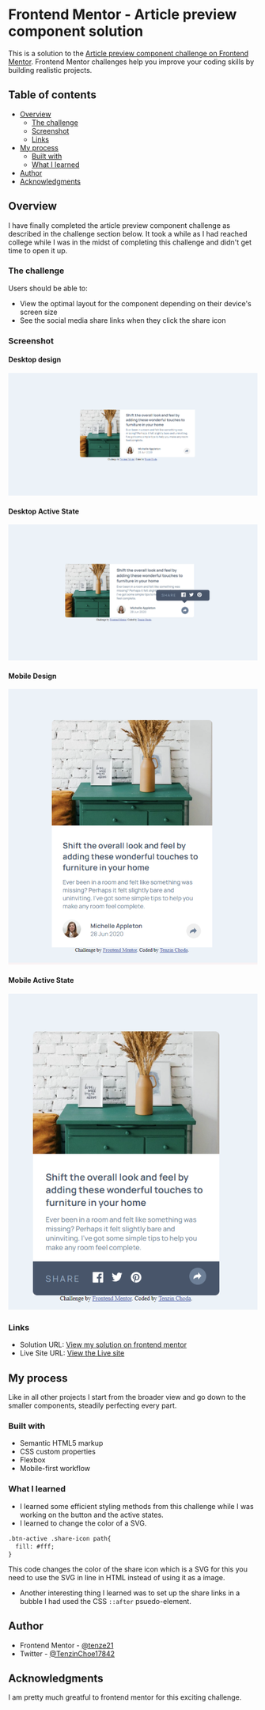 # Frontend Mentor - Article preview component solution

This is a solution to the [Article preview component challenge on Frontend Mentor](https://www.frontendmentor.io/challenges/article-preview-component-dYBN_pYFT). Frontend Mentor challenges help you improve your coding skills by building realistic projects. 

## Table of contents

- [Overview](#overview)
  - [The challenge](#the-challenge)
  - [Screenshot](#screenshot)
  - [Links](#links)
- [My process](#my-process)
  - [Built with](#built-with)
  - [What I learned](#what-i-learned)
- [Author](#author)
- [Acknowledgments](#acknowledgments)


## Overview
I have finally completed the article preview component challenge as described in the challenge section below. It took a while as I had reached college while I was in the midst of completing this challenge and didn't get time to open it up. 

### The challenge

Users should be able to:

- View the optimal layout for the component depending on their device's screen size
- See the social media share links when they click the share icon

### Screenshot
#### Desktop design
![](./images/desktop.png)

####  Desktop Active State
![](./images/desktop-active.png)

#### Mobile Design
![](./images/mobile.png)

#### Mobile Active State
![](./images/mobile-active.png)

### Links

- Solution URL: [View my solution on frontend mentor]()
- Live Site URL: [View the Live site]()

## My process
Like in all other projects I start from the broader view and go down to the smaller components, steadily perfecting every part.
### Built with

- Semantic HTML5 markup
- CSS custom properties
- Flexbox
- Mobile-first workflow

### What I learned
- I learned some efficient styling methods from this challenge while I was working on the button and the active states.
- I learned to change the color of a SVG.
```
.btn-active .share-icon path{
  fill: #fff;
}
```
This code changes the color of the share icon which is a SVG for this you need to use the SVG in line in HTML instead of using it as a image.
- Another interesting thing I learned was to set up the share links in a bubble I had used the CSS `::after` psuedo-element. 


## Author

- Frontend Mentor - [@tenze21](https://www.frontendmentor.io/profile/tenze21)
- Twitter - [@TenzinChoe17842](https://www.twitter.com/TenzinChoe17842)

## Acknowledgments
I am pretty much greatful to frontend mentor for this exciting challenge.
